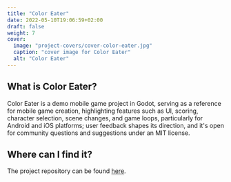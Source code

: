 ```yaml
---
title: "Color Eater"
date: 2022-05-10T19:06:59+02:00
draft: false
weight: 7
cover:
  image: "project-covers/cover-color-eater.jpg"
  caption: "cover image for Color Eater"
  alt: "Color Eater"
---
```


## What is Color Eater?

Color Eater is a demo mobile game project in Godot, serving as a reference for mobile game creation, highlighting features such as UI, scoring, character selection, scene changes, and game loops, particularly for Android and iOS platforms; user feedback shapes its direction, and it's open for community questions and suggestions under an MIT license.

## Where can I find it?

The project repository can be found [here](https://github.com/kamyabnazari/color-eater).
